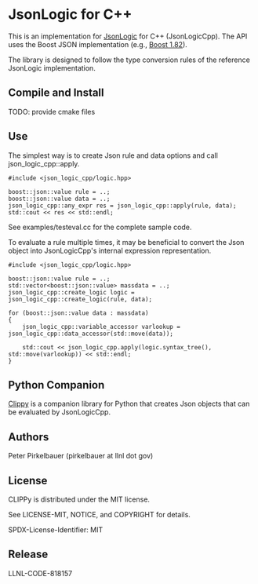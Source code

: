 # JsonLogic for C++

This is an implementation for [JsonLogic](https://jsonlogic.com/) for C++ (JsonLogicCpp). The API uses the Boost JSON implementation (e.g., [Boost 1.82]( https://www.boost.org/doc/libs/1_82_0/libs/json/doc/html/index.html)).

The library is designed to follow the type conversion rules of the reference JsonLogic implementation.


## Compile and Install

TODO: provide cmake files


## Use

The simplest way is to create Json rule and data options and call json_logic_cpp::apply.

    #include <json_logic_cpp/logic.hpp>

    boost::json::value rule = ..;
    boost::json::value data = ..;
    json_logic_cpp::any_expr res = json_logic_cpp::apply(rule, data);
    std::cout << res << std::endl;

See examples/testeval.cc for the complete sample code.

To evaluate a rule multiple times, it may be beneficial to convert the Json object into JsonLogicCpp's internal expression representation.

    #include <json_logic_cpp/logic.hpp>

    boost::json::value rule = ..;
    std::vector<boost::json::value> massdata = ..;
    json_logic_cpp::create_logic logic = json_logic_cpp::create_logic(rule, data);

    for (boost::json::value data : massdata)
    {
        json_logic_cpp::variable_accessor varlookup = json_logic_cpp::data_accessor(std::move(data));

        std::cout << json_logic_cpp.apply(logic.syntax_tree(), std::move(varlookup)) << std::endl;
    }




## Python Companion

[Clippy](https://github.com/LLNL/clippy) is a companion library for Python that creates Json objects that can be evaluated by JsonLogicCpp.

## Authors
Peter Pirkelbauer (pirkelbauer at llnl dot gov)


## License

CLIPPy is distributed under the MIT license.

See LICENSE-MIT, NOTICE, and COPYRIGHT for details.

SPDX-License-Identifier: MIT

## Release
LLNL-CODE-818157


